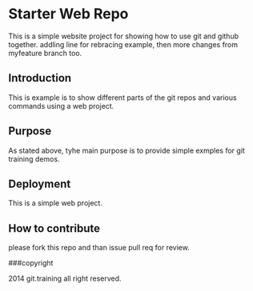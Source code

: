 # Starter Web Repo
This is a simple website project for showing how to use git and github together.
addling line for rebracing example, then more changes from myfeature branch too.


## Introduction
This is example is to show different parts of the git repos and various commands using a web project.


## Purpose
As stated above, tyhe main purpose is to provide simple exmples for git training demos.
## Deployment 
This is a simple web project.

## How to contribute
please fork this repo and than issue pull req for review.


###copyright

2014 git.training all right reserved.